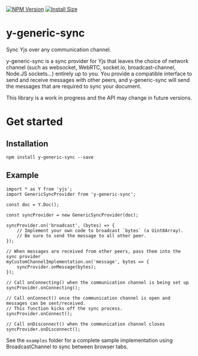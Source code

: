 [![NPM Version](http://img.shields.io/npm/v/y-generic-sync.svg?style=flat)](https://www.npmjs.org/package/y-generic-sync)
[![Install Size](https://packagephobia.now.sh/badge?p=y-generic-sync)](https://packagephobia.now.sh/result?p=y-generic-sync)

# y-generic-sync

Sync Yjs over any communication channel.

y-generic-sync is a sync provider for Yjs that leaves the choice of network channel (such as websocket, WebRTC, socket.io, broadcast-channel, Node.JS sockets...) entirely up to you. You provide a compatible interface to send and receive messages with other peers, and y-generic-sync will send the messages that are required to sync your document.

This library is a work in progress and the API may change in future versions.

# Get started

## Installation

    npm install y-generic-sync --save

## Example

    import * as Y from 'yjs';
    import GenericSyncProvider from 'y-generic-sync';

    const doc = Y.Doc();

    const syncProvider = new GenericSyncProvider(doc);

    syncProvider.on('broadcast', (bytes) => {
        // Implement your own code to broadcast `bytes` (a Uint8Array).
        // Be sure to send the message to all other peer.
    });

    // When messages are received from other peers, pass them into the sync provider
    myCustomChannelImplementation.on('message', bytes => {
        syncProvider.onMessage(bytes);
    });

    // Call onConnecting() when the communication channel is being set up
    syncProvider.onConnecting();
    
    // Call onConnect() once the communication channel is open and messages can be sent/received.
    // This function kicks off the sync process.
    syncProvider.onConnect();

    // Call onDisconnect() when the communication channel closes
    syncProvider.onDisconnect();

See the `examples` folder for a complete sample implementation using BroadcastChannel to sync between browser tabs.
